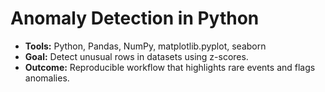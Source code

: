 # Anomaly Detection in Python

- **Tools:** Python, Pandas, NumPy, matplotlib.pyplot, seaborn
- **Goal:** Detect unusual rows in datasets using z-scores.  
- **Outcome:** Reproducible workflow that highlights rare events and flags anomalies. 
